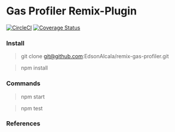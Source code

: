 # Gas Profiler Remix-Plugin

[![CircleCI](https://circleci.com/gh/EdsonAlcala/remix-gas-profiler.svg?style=svg)](https://circleci.com/gh/EdsonAlcala/remix-gas-profiler) [![Coverage Status](https://coveralls.io/repos/github/EdsonAlcala/remix-gas-profiler/badge.svg?branch=master)](https://coveralls.io/github/EdsonAlcala/remix-gas-profiler?branch=master)

### Install

> git clone git@github.com:EdsonAlcala/remix-gas-profiler.git

> npm install 

### Commands

> npm start

> npm test

### References

<TODO>